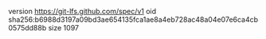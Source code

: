 version https://git-lfs.github.com/spec/v1
oid sha256:b6988d3197a09bd3ae654135fca1ae8a4eb728ac48a04e07e6ca4cb0575dd88b
size 1097

